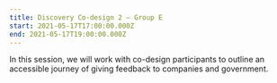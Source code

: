 ```yaml
---
title: Discovery Co-design 2 – Group E
start: 2021-05-17T17:00:00.000Z
end: 2021-05-17T19:00:00.000Z
---
```

In this session, we will work with co-design participants to outline an accessible journey of giving feedback to companies and government.
